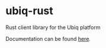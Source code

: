 # ubiq-rust
Rust client library for the Ubiq platform

Documentation can be found
[here](https://johntyner.github.io/ubiq-rust/ubiq/).
